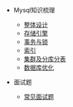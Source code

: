 - Mysql知识梳理
  - [整体设计](db/mysql/design.md)
  - [存储引擎](more-pages.md)
  - [事务与锁](custom-navbar.md)
  - [索引](cover.md)
  - [集群及分库分表](cover.md)
  - [数据库优化](cover.md)

- 面试题

  - [常见面试题](db/mysql/qa1.md)
